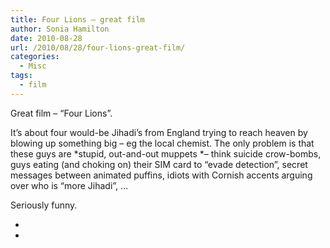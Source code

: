 ```yaml
---
title: Four Lions – great film
author: Sonia Hamilton
date: 2010-08-28
url: /2010/08/28/four-lions-great-film/
categories:
  - Misc
tags:
  - film
---
```

Great film &#8211; &#8220;Four Lions&#8221;.

It&#8217;s about four would-be Jihadi&#8217;s from England trying to reach heaven by blowing up something big &#8211; eg the local chemist. The only problem is that these guys are *stupid, out-and-out muppets *&#8211; think suicide crow-bombs, guys eating (and choking on) their SIM card to &#8220;evade detection&#8221;, secret messages between animated puffins, idiots with Cornish accents arguing over who is &#8220;more Jihadi&#8221;, &#8230;

Seriously funny.

*  
*
